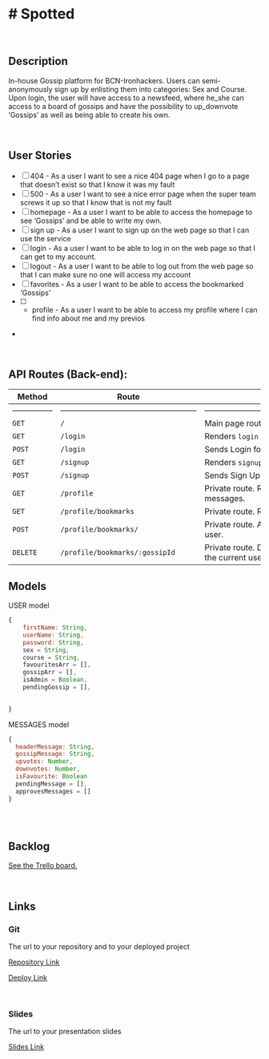 # # Spotted

<br>

## Description

In-house Gossip platform for BCN-Ironhackers.
Users can semi-anonymously sign up by enlisting them into categories: Sex and Course.
Upon login, the user will have access to a newsfeed, where he_she can access to a board of gossips and have the possibility to up_downvote ‘Gossips’ as well as being able to create his own.

<br>

## User Stories

- [ ] 404 - As a user I want to see a nice 404 page when I go to a page that doesn’t exist so that I know it was my fault
- [ ] 500 - As a user I want to see a nice error page when the super team screws it up so that I know that is not my fault
- [ ] homepage - As a user I want to be able to access the homepage to see ‘Gossips’ and be able to write my own.
- [ ] sign up - As a user I want to sign up on the web page so that I can use the service
- [ ] login - As a user I want to be able to log in on the web page so that I can get to my account.
- [ ] logout - As a user I want to be able to log out from the web page so that I can make sure no one will access my account
- [ ] favorites - As a user I want to be able to access the bookmarked ‘Gossips’
- [ ] - profile - As a user I want to be able to access my profile where I can find info about me and my previos

-

<br>

## API Routes (Back-end):

| **Method** | **Route**                      | **Description**                                              | Request - Body               |
| ---------- | ------------------------------ | ------------------------------------------------------------ | ---------------------------- |
| —————      | —————————————————              | ——————————————————————————————                               | ———————————————————————————— |
| `GET`      | `/`                            | Main page route. Renders home `index` view.                  |                              |
| `GET`      | `/login`                       | Renders `login` form view.                                   |                              |
| `POST`     | `/login`                       | Sends Login form data to the server.                         | { email, password }          |
| `GET`      | `/signup`                      | Renders `signup` form view.                                  |                              |
| `POST`     | `/signup`                      | Sends Sign Up info to the server and creates user in the DB. | { email, password }          |
| `GET`      | `/profile`                     | Private route. Render the `profile` view and the personal messages. |                              |
| `GET`      | `/profile/bookmarks`           | Private route. Render the `bookmarks` view.                  |                              |
| `POST`     | `/profile/bookmarks/`          | Private route. Adds a new favourite ‘Gossip’ for the current user. |                              |
| `DELETE`   | `/profile/bookmarks/:gossipId` | Private route. Deletes the existing bookmarked ‘Gossip’ from the current user. |                              |

## Models

USER model

```javascript
{
    firstName: String,
    userName: String,
    password: String,
    sex = String,
    course = String,
    favouritesArr = [],
    gossipArr = [],
    isAdmin = Boolean,
    pendingGossip = [],
    

}


```

MESSAGES model

```javascript
{
  headerMessage: String,
  gossipMessage: String,
  upvotes: Number,
  downvotes: Number,
  isFavourite: Boolean
  pendingMessage = [],
  approvesMessages = []
}



```

<br>

## Backlog

[See the Trello board.](https://trello.com/b/Ni3giVKf/ironhackproject)

<br>

## Links

### Git

The url to your repository and to your deployed project

[Repository Link]()

[Deploy Link]()

<br>

### Slides

The url to your presentation slides

[Slides Link](.)
